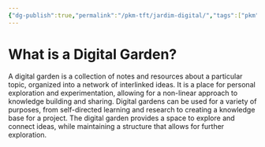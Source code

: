 ```yaml
---
{"dg-publish":true,"permalink":"/pkm-tft/jardim-digital/","tags":["pkm","tft","digital garden"]}
---
```



# What is a Digital Garden?

A digital garden is a collection of notes and resources about a particular topic, organized into a network of interlinked ideas. It is a place for personal exploration and experimentation, allowing for a non-linear approach to knowledge building and sharing. Digital gardens can be used for a variety of purposes, from self-directed learning and research to creating a knowledge base for a project. The digital garden provides a space to explore and connect ideas, while maintaining a structure that allows for further exploration.

